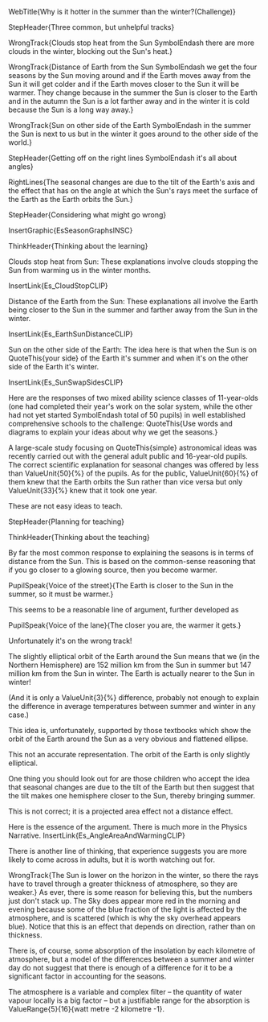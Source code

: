 WebTitle{Why is it hotter in the summer than the winter?(Challenge)}

StepHeader{Three common, but unhelpful tracks}

WrongTrack{Clouds stop heat from the Sun SymbolEndash there are more clouds in the winter, blocking out the Sun's heat.}

WrongTrack{Distance of Earth from the Sun SymbolEndash we get the four seasons by the Sun moving around and if the Earth moves away from the Sun it will get colder and if the Earth moves closer to the Sun it will be warmer. They change because in the summer the Sun is closer to the Earth and in the autumn the Sun is a lot farther away and in the winter it is cold because the Sun is a long way away.}

WrongTrack{Sun on other side of the Earth SymbolEndash in the summer the Sun is next to us but in the winter it goes around to the other side of the world.}

StepHeader{Getting off on the right lines SymbolEndash it's all about angles}

RightLines{The seasonal changes are due to the tilt of the Earth's axis and the effect that has on the angle at which the Sun's rays meet the surface of the Earth as the Earth orbits the Sun.}

StepHeader{Considering what might go wrong}

InsertGraphic{EsSeasonGraphsINSC}

ThinkHeader{Thinking about the learning}

Clouds stop heat from Sun: These explanations involve clouds stopping the Sun from warming us in the winter months.

InsertLink{Es_CloudStopCLIP}

Distance of the Earth from the Sun: These explanations all involve the Earth being closer to the Sun in the summer and farther away from the Sun in the winter.

InsertLink{Es_EarthSunDistanceCLIP}

Sun on the other side of the Earth: The idea here is that when the Sun is on QuoteThis{your side} of the Earth it's summer and when it's on the other side of the Earth it's winter.

InsertLink{Es_SunSwapSidesCLIP}

Here are the responses of two mixed ability science classes of 11-year-olds (one had completed their year's work on the solar system, while the other had not yet started SymbolEndash total of 50 pupils) in well established comprehensive schools to the challenge: QuoteThis{Use words and diagrams to explain your ideas about why we get the seasons.}

A large-scale study focusing on QuoteThis{simple} astronomical ideas was recently carried out with the general adult public and 16-year-old pupils. The correct scientific explanation for seasonal changes was offered by less than ValueUnit{50}{&percnt;} of the pupils. As for the public, ValueUnit{60}{&percnt;} of them knew that the Earth orbits the Sun rather than vice versa but only ValueUnit{33}{&percnt;} knew that it took one year.

These are not easy ideas to teach.

StepHeader{Planning for teaching}

ThinkHeader{Thinking about the teaching}

By far the most common response to explaining the seasons is in terms of distance from the Sun. This is based on the common-sense reasoning that if you go closer to a glowing source, then you become warmer.

PupilSpeak{Voice of the street}{The Earth is closer to the Sun in the summer, so it must be warmer.}

This seems to be a reasonable line of argument, further developed as

PupilSpeak{Voice of the lane}{The closer you are, the warmer it gets.}

Unfortunately it's on the wrong track!

The slightly elliptical orbit of the Earth around the Sun means that we (in the Northern Hemisphere) are 152 million km from the Sun in summer but 147 million km from the Sun in winter. The Earth is actually nearer to the Sun in winter!

(And it is only a ValueUnit{3}{&percnt;} difference, probably not enough to explain the difference in average temperatures between summer and winter in any case.)

This idea is, unfortunately, supported by those textbooks which show the orbit of the Earth around the Sun as a very obvious and flattened ellipse.

This not an accurate representation. The orbit of the Earth is only slightly elliptical.

One thing you should look out for are those children who accept the idea that seasonal changes are due to the tilt of the Earth but then suggest that the tilt makes one hemisphere closer to the Sun, thereby bringing summer.

This is not correct; it is a projected area effect not a distance effect.

Here is the essence of the argument. There is much more in the Physics Narrative.
InsertLink{Es_AngleAreaAndWarmingCLIP}

There is another line of thinking, that experience suggests you are  more likely to  come across in adults, but it is worth watching out for.

WrongTrack{The Sun is lower on the horizon in the winter, so there the rays have to travel through a greater thickness of atmosphere, so they are weaker.}
As ever, there is some reason for believing this, but the numbers just don't stack up. The Sky does appear more red in the morning and evening because some of the blue fraction of the light is affected by the atmosphere, and is scattered (which is why the sky overhead appears blue). Notice that this is an effect that depends on direction, rather than on thickness.

There is, of course, some absorption of the insolation by each kilometre of atmosphere, but a model of the differences between a summer and winter day do not suggest that there is enough of a difference for it to be a significant factor in accounting for the seasons.

The atmosphere is a variable and complex filter – the quantity of water vapour locally is a big factor – but a justifiable range for the absorption is  ValueRange{5}{16}{watt metre -2 kilometre -1}.

